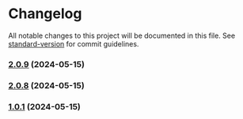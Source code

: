 # Changelog

All notable changes to this project will be documented in this file. See [standard-version](https://github.com/conventional-changelog/standard-version) for commit guidelines.

### [2.0.9](https://github.com/pixelsock/quoteApp/compare/v2.0.8...v2.0.9) (2024-05-15)

### [2.0.8](https://github.com/pixelsock/quoteApp/compare/v2.0.6...v2.0.8) (2024-05-15)

### [1.0.1](https://github.com/pixelsock/quoteApp/compare/v2.0.6...v1.0.1) (2024-05-15)

